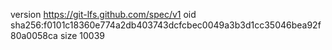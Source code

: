 version https://git-lfs.github.com/spec/v1
oid sha256:f0101c18360e774a2db403743dcfcbec0049a3b3d1cc35046bea92f80a0058ca
size 10039
